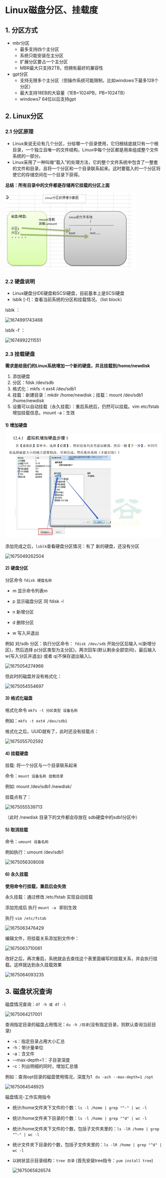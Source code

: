 #  Linux磁盘分区、挂载度

## 1. 分区方式

* mbr分区
  * 最多支持四个主分区
  * 系统只能安装在主分区
  * 扩展分区要占一个主分区
  * MBR最大只支持2TB，但拥有最好的兼容性
* gpt分区
  * 支持无限多个主分区（但操作系统可能限制，比如windows下最多128个分区）
  * 最大支持18EB的大容量（1EB=1024PB，PB=1024TB）
  * windows7 64位以后支持gpt

## 2. Linux分区

### 2.1 分区原理

* Linux来说无论有几个分区，分给哪一个目录使用，它归根结底就只有一个根目录，一个独立且唯一的文件结构，Linux中每个分区都是用来组成整个文件系统的一部分。
* Linux采用了一种叫做“载入”的处理方法，它的整个文件系统中包含了一整套的文件和目录，且将一个分区和一个目录联系起来。这时要载入的一个分区将使它的存储空间在一个目录下获得。

**总结：所有目录中的文件都是存储再它挂载的分区上面**

![3.8Linux分区原理](../imgs/3/3.8Linux分区原理.jpg)

### 2.2 硬盘说明

* Linux硬盘分IDE硬盘和SCSI硬盘，目前基本上是SCSI硬盘
* lsblk [-f]：查看当前系统的分区和挂载情况。（list block）

lsblk ：

![1674991743468](E:\Linux笔记\imgs\1\1674991743468.png)

lsblk -f ：

![1674992211551](E:\Linux笔记\imgs\1\1674992211551.png)



### 2.3 挂载硬盘

 **需求是给我们的Linux系统增加一个新的硬盘，并且挂载到/home/newdisk**

1. 添加硬盘
2. 分区：fdsk /dev/sdb
3. 格式化：mkfs -t ext4 /dev/sdb1
4. 挂载：新建目录：mkdir /home/newdisk；挂载：mount /dev/sdb1 /home/newdisk
5. 设置可以自动挂载（永久挂载）：重启系统后，仍然可以挂载。vim etc/fstab 增加挂载信息。mount -a：生效

#### 1) 增加硬盘

![3.8增加硬盘.jpg](../imgs/3/3.8增加硬盘.jpg)



添加完成之后，`lsblk`查看硬盘分区情况：有了 新的硬盘，还没有分区

![1675049262504](C:\Users\huach\AppData\Roaming\Typora\typora-user-images\1675049262504.png)



#### 2) 硬盘分区



分区命令 `fdisk 硬盘名称` 

- m 显示命令列表m

- p 显示磁盘分区 同 fdisk -l

- n 新增分区

- d 删除分区

- w 写入并退出

	

例如 对/sdb 分区：执行分区命令： `fdisk /dev/sdb` 开始分区后输入 n(新增分区)，然后选择 p(分区类型为主分区)，两次回车(默认剩余全部空间)，最后输入 w(写入分区并退出) 或者 q(不保存退出输入)。

![1675054274966](E:\Linux笔记\imgs\1\1675054274966.png)



但此时的磁盘并没有格式化：

![1675054554697](E:\Linux笔记\imgs\1\1675054554697.png)



#### 3) 格式化磁盘

格式化命令 `mkfs -t 分区类型 设备名称`

例如：`mkfs -t ext4 /dev/sdb1`



格式化之后，UUID就有了，此时还没有挂载点：

![1675055702592](E:\Linux笔记\imgs\1\1675055702592.png)



#### 4) 挂载硬盘

挂载: 将一个分区与一个目录联系起来

命令：`mount 设备名称 挂载目录`

例如: mount /dev/sdb1 /newdisk/



挂载点有了：

![1675055539713](E:\Linux笔记\imgs\1\1675055539713.png)

（此时 /newdisk 目录下的文件都会存放在 sdb硬盘中的sdb1分区中）



#### 5) 取消挂载

命令：`umount 设备名称`

例如执行：umount /dev/sdb1

![1675056308008](E:\Linux笔记\imgs\1\1675056308008.png)





#### 6) 永久挂载



**使用命令行挂载，重启后会失效**



永久挂载：通过修改 /etc/fstab 实现自动挂载

添加完成后 执行 `mount -a ` 即刻生效



执行 `vim /etc/fstab`

![1675063476429](E:\Linux笔记\imgs\1\1675063476429.png)

编辑文件，将挂载关系添加到文件中：

![1675063710061](E:\Linux笔记\imgs\1\1675063710061.png)

改好之后，再次重启，系统就会去查找这个表里面编写的挂载关系，并会执行挂载。这样就达到永久挂载效果

![1675064093235](E:\Linux笔记\imgs\1\1675064093235.png)



## 3. 磁盘状况查询

磁盘情况查询：`df -h 或 df -l`

![1675064217001](C:\Users\huach\AppData\Roaming\Typora\typora-user-images\1675064217001.png)



查询指定目录的磁盘占用情况：`du -h /目录`(没有指定目录，则默认查询当前目录)

* -s：指定目录占用大小汇总
* -h：带计量单位
* -a：含文件
* -–max-depth=1：子目录深度
* -c：列出明细的同时，增加汇总值



例如：查询opt目录的磁盘使用情况，深度为1 ` du -ach --max-depth=1 /opt`

![1675064548925](E:\Linux笔记\imgs\1\1675064548925.png)



磁盘情况-工作实用指令
* 统计/home文件夹下文件的个数：`ls -l /home | grep "^-" | wc -l`
* 统计/home文件夹下目录的个数：`ls -l /home | grep "^d" | wc -l`
* 统计/home文件夹下文件的个数，包括子文件夹里的：`ls -lR /home | grep "^-" | wc -l`
* 统计文件夹下目录的个数，包括子文件夹里的：`ls -lR /home | grep "^d" | wc -l`
* 以树状显示目录结构：`tree 目录` (首先安装tree指令：`yum install tree`)

	![1675065826574](E:\Linux笔记\imgs\1\1675065826574.png)
	